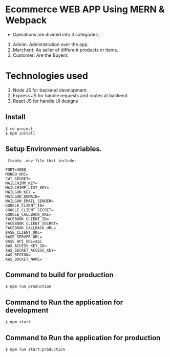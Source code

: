 # Ecommerce WEB APP Using MERN & Webpack

* Operations are divided into 3 categories:
 1. Admin: Administration over the app.
 2. Merchent: As seller of different products or items.
 3. Customer: Are the Buyers. 

# Technologies used
 1. Node JS for backend development.
 2. Express JS for handle requests and routes at backend.
 3. React JS for handle UI designs 




## Install

``` 
$ cd project
$ npm install
```

## Setup Environment variables.

```
 Create .env file that include:

PORT=3000
MONGO_URI=
JWT_SECRET=
MAILCHIMP_KEY=
MAILCHIMP_LIST_KEY=
MAILGUN_KEY = 
MAILGUN_DOMAIN=
MAILGUN_EMAIL_SENDER=
GOOGLE_CLIENT_ID=
GOOGLE_CLIENT_SECRET=
GOOGLE_CALLBACK_URL=
FACEBOOK_CLIENT_ID=
FACEBOOK_CLIENT_SECRET=
FACEBOOK_CALLBACK_URL=
BASE_CLIENT_URL=
BASE_SERVER_URL=
BASE_API_URL=api
AWS_ACCESS_KEY_ID=
AWS_SECRET_ACCESS_KEY=
AWS_REGION=
AWS_BUCKET_NAME=
```

## Command to build for production

```
$ npm run production
```

##  Command to Run the application for development

```
$ npm start
```

##  Command to Run the application for production

```
$ npm run start:production
```



